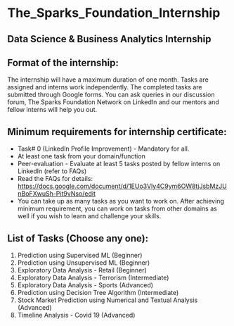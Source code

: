 # The_Sparks_Foundation_Internship

## Data Science & Business Analytics Internship

## Format of the internship:
The internship will have a maximum duration of one month. Tasks are assigned and interns work independently. The completed tasks are submitted through Google forms. 
You can ask queries in our discussion forum, The Sparks Foundation Network on LinkedIn and our mentors and fellow interns will help you out. 

## Minimum requirements for internship certificate:
- Task# 0 (LinkedIn Profile Improvement) - Mandatory for all. 
- At least one task from your domain/function
- Peer-evaluation - Evaluate at least 5 tasks posted by fellow interns on LinkedIn (refer to FAQs)
- Read the FAQs for details: https://docs.google.com/document/d/1EUo3Vly4C9ym6OW8tjJsbMzJUnBoFXwuSh-Pit9vNso/edit
- You can take up as many tasks as you want to work on. After achieving minimum requirement, you can work on tasks from other domains as well if you wish to learn and challenge your skills.

## List of Tasks (Choose any one):

1) Prediction using Supervised ML (Beginner)
2) Prediction using Unsupervised ML (Beginner)
3) Exploratory Data Analysis - Retail (Beginner)
4) Exploratory Data Analysis - Terrorism (Intermediate)
5) Exploratory Data Analysis - Sports (Advanced)
6) Prediction using Decision Tree Algorithm (Intermediate)
7) Stock Market Prediction using Numerical and Textual Analysis (Advanced)
8) Timeline Analysis - Covid 19 (Advanced)
